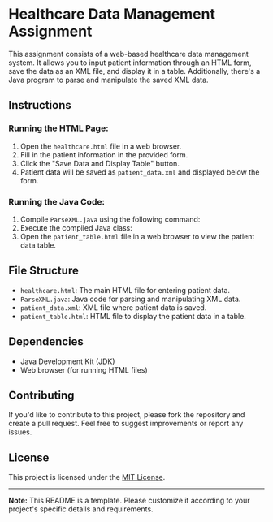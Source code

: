 # Healthcare Data Management Assignment

This assignment consists of a web-based healthcare data management system. It allows you to input patient information through an HTML form, save the data as an XML file, and display it in a table. Additionally, there's a Java program to parse and manipulate the saved XML data.

## Instructions

### Running the HTML Page:

1. Open the `healthcare.html` file in a web browser.
2. Fill in the patient information in the provided form.
3. Click the "Save Data and Display Table" button.
4. Patient data will be saved as `patient_data.xml` and displayed below the form.

### Running the Java Code:

1. Compile `ParseXML.java` using the following command:
2. Execute the compiled Java class:
3. Open the `patient_table.html` file in a web browser to view the patient data table.

## File Structure

- `healthcare.html`: The main HTML file for entering patient data.
- `ParseXML.java`: Java code for parsing and manipulating XML data.
- `patient_data.xml`: XML file where patient data is saved.
- `patient_table.html`: HTML file to display the patient data in a table.

## Dependencies

- Java Development Kit (JDK)
- Web browser (for running HTML files)

## Contributing

If you'd like to contribute to this project, please fork the repository and create a pull request. Feel free to suggest improvements or report any issues.

## License

This project is licensed under the [MIT License](LICENSE).

---

**Note:** This README is a template. Please customize it according to your project's specific details and requirements.
